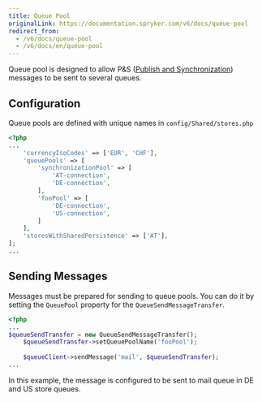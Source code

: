 ```yaml
---
title: Queue Pool
originalLink: https://documentation.spryker.com/v6/docs/queue-pool
redirect_from:
  - /v6/docs/queue-pool
  - /v6/docs/en/queue-pool
---
```


Queue pool is designed to allow P&S ([Publish and Synchronization](https://documentation.spryker.com/v4/docs/publish-and-synchronization )) messages to be sent to several queues.

## Configuration
Queue pools are defined with unique names in `config/Shared/stores.php`

```php
<?php
...
    'currencyIsoCodes' => ['EUR', 'CHF'],
    'queuePools' => [
        'synchronizationPool' => [
            'AT-connection',
            'DE-connection',
        ],
        'fooPool' => [
            'DE-connection',
            'US-connection',
        ]
    ],
    'storesWithSharedPersistence' => ['AT'],
];
...
```
## Sending Messages
Messages must be prepared for sending to queue pools. You can do it by setting the `QueuePool` property for the `QueueSendMessageTransfer`.
```php
<?php
...
$queueSendTransfer = new QueueSendMessageTransfer();
    $queueSendTransfer->setQueuePoolName('fooPool');
 
    $queueClient->sendMessage('mail', $queueSendTransfer);
...
```
In this example, the message is configured to be sent to mail queue in DE and US store queues.

<!--Last review date: Apr 25, 2019 by by Ehsan Zanjani, Andrii Tserkovnyi-->
